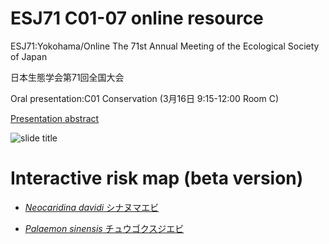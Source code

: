 # ESJ71 C01-07 online resource
ESJ71:Yokohama/Online The 71st Annual Meeting of the Ecological Society of Japan

日本生態学会第71回全国大会

Oral presentation:C01 Conservation (3月16日 9:15-12:00 Room C)

[Presentation abstract](https://esj.ne.jp/meeting/abst/71/C01-07.html)


![slide title](https://uranus238.github.io/freshwater_shrimp_invasion/slide_title.jpg)

# Interactive risk map (beta version)

* [*Neocaridina davidi* シナヌマエビ](https://uranus238.github.io/freshwater_shrimp_invasion/Nd.html)

* [*Palaemon sinensis* チュウゴクスジエビ](https://uranus238.github.io/freshwater_shrimp_invasion/Ps.html)
